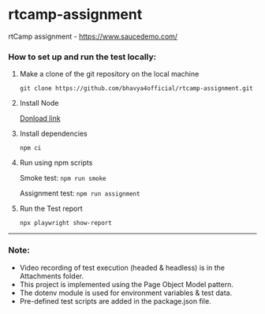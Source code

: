 # rtcamp-assignment

rtCamp assignment - https://www.saucedemo.com/

### How to set up and run the test locally:

1. Make a clone of the git repository on the local machine

   `git clone https://github.com/bhavya4official/rtcamp-assignment.git`

1. Install Node

   [Donload link](https://nodejs.org/en/download)

1. Install dependencies

   `npm ci`

1. Run using npm scripts

   Smoke test: `npm run smoke`

   Assignment test: `npm run assignment`

1. Run the Test report

   `npx playwright show-report`

---

### Note:
* Video recording of test execution (headed & headless) is in the Attachments folder.
* This project is implemented using the Page Object Model pattern.
* The dotenv module is used for environment variables & test data.
* Pre-defined test scripts are added in the package.json file.
